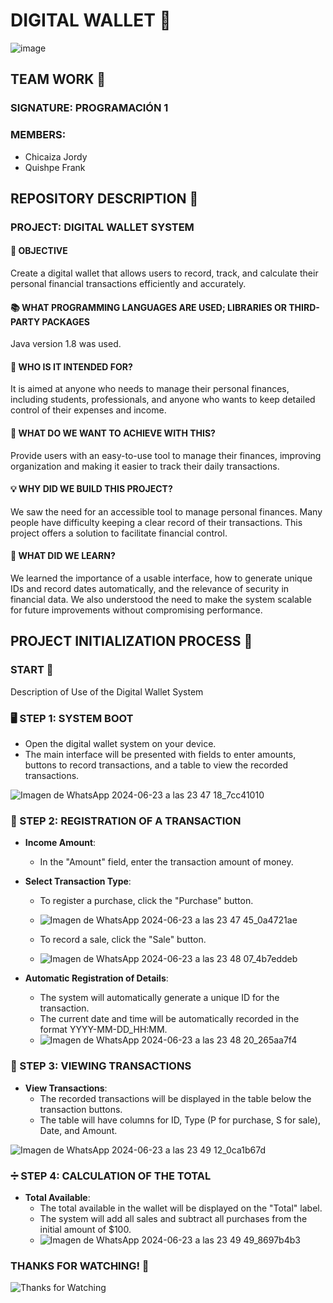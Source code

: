 # DIGITAL WALLET 🚀
![image](https://github.com/JordyDanielCh/Wallet/assets/170487972/ad322c42-00c2-4bf9-bfc0-bf31d84ca841)

## TEAM WORK 🤝

### SIGNATURE: PROGRAMACIÓN 1

### MEMBERS:
- Chicaiza Jordy
- Quishpe Frank

## REPOSITORY DESCRIPTION 📂

### PROJECT: DIGITAL WALLET SYSTEM

#### 🎯 OBJECTIVE
Create a digital wallet that allows users to record, track, and calculate their personal financial transactions efficiently and accurately.

#### 📚 WHAT PROGRAMMING LANGUAGES ARE USED; LIBRARIES OR THIRD-PARTY PACKAGES
Java version 1.8 was used.

#### 👥 WHO IS IT INTENDED FOR?
It is aimed at anyone who needs to manage their personal finances, including students, professionals, and anyone who wants to keep detailed control of their expenses and income.

#### 🎯 WHAT DO WE WANT TO ACHIEVE WITH THIS?
Provide users with an easy-to-use tool to manage their finances, improving organization and making it easier to track their daily transactions.

#### 💡 WHY DID WE BUILD THIS PROJECT?
We saw the need for an accessible tool to manage personal finances. Many people have difficulty keeping a clear record of their transactions. This project offers a solution to facilitate financial control.

#### 📘 WHAT DID WE LEARN?
We learned the importance of a usable interface, how to generate unique IDs and record dates automatically, and the relevance of security in financial data. We also understood the need to make the system scalable for future improvements without compromising performance.

## PROJECT INITIALIZATION PROCESS 🚀

### START 🔧
Description of Use of the Digital Wallet System

### 🖥️ STEP 1: SYSTEM BOOT
- Open the digital wallet system on your device.
- The main interface will be presented with fields to enter amounts, buttons to record transactions, and a table to view the recorded transactions.

![Imagen de WhatsApp 2024-06-23 a las 23 47 18_7cc41010](https://github.com/JordyDanielCh/Wallet/assets/170487972/e414d704-f05e-4877-a037-a7a5203fd908)

### 📝 STEP 2: REGISTRATION OF A TRANSACTION
- **Income Amount**:
  - In the "Amount" field, enter the transaction amount of money.
- **Select Transaction Type**:
  - To register a purchase, click the "Purchase" button.
  - ![Imagen de WhatsApp 2024-06-23 a las 23 47 45_0a4721ae](https://github.com/JordyDanielCh/Wallet/assets/170487972/30c3a55b-71f0-4e05-9226-fb54743409c2)

  - To record a sale, click the "Sale" button.
  - ![Imagen de WhatsApp 2024-06-23 a las 23 48 07_4b7eddeb](https://github.com/JordyDanielCh/Wallet/assets/170487972/19fd24e2-ee5a-407a-afe7-7dd59242fa19)

- **Automatic Registration of Details**:
  - The system will automatically generate a unique ID for the transaction.
  - The current date and time will be automatically recorded in the format YYYY-MM-DD_HH:MM.
  - ![Imagen de WhatsApp 2024-06-23 a las 23 48 20_265aa7f4](https://github.com/JordyDanielCh/Wallet/assets/170487972/fddc5971-1949-456c-9836-f186c2590193)

### 👀 STEP 3: VIEWING TRANSACTIONS
- **View Transactions**:
  - The recorded transactions will be displayed in the table below the transaction buttons.
  - The table will have columns for ID, Type (P for purchase, S for sale), Date, and Amount.

![Imagen de WhatsApp 2024-06-23 a las 23 49 12_0ca1b67d](https://github.com/JordyDanielCh/Wallet/assets/170487972/8523a9b8-35c4-41d6-b581-77ef6f5c50d9)


### ➗ STEP 4: CALCULATION OF THE TOTAL
- **Total Available**:
  - The total available in the wallet will be displayed on the "Total" label.
  - The system will add all sales and subtract all purchases from the initial amount of $100.
  - ![Imagen de WhatsApp 2024-06-23 a las 23 49 49_8697b4b3](https://github.com/JordyDanielCh/Wallet/assets/170487972/ac60757a-e3b6-4605-8933-24c3df37bb27)


### THANKS FOR WATCHING! 🙌

![Thanks for Watching](https://media.giphy.com/media/3o7abpbP92M3dFFmqk/giphy.gif)

